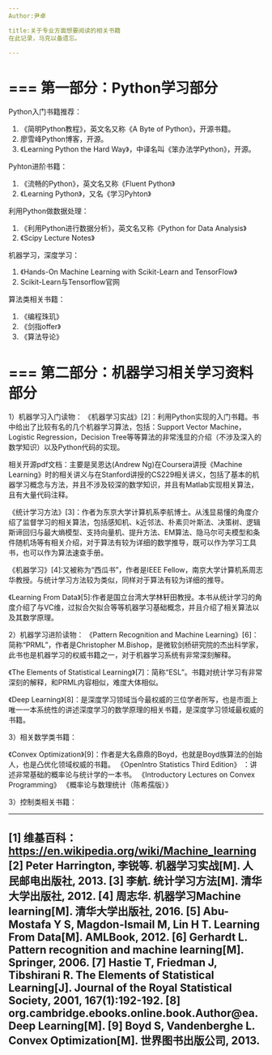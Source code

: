```yaml
---
Author:尹卓

title:关于专业方面想要阅读的相关书籍
在此记录，马克以备遗忘。

---
```


===
第一部分：Python学习部分
===


Python入门书籍推荐：

1. 《简明Python教程》，英文名又称《A Byte of Python》，开源书籍。
2. 廖雪峰Python博客，开源。
3. 《Learning Python the Hard Way》，中译名叫《笨办法学Python》，开源。

Pyhton进阶书籍：
1. 《流畅的Python》，英文名又称《Fluent Python》
2. 《Learning Python》，又名《学习Pyhton》

利用Python做数据处理：
1. 《利用Python进行数据分析》，英文名又称《Python for  Data Analysis》
2. 《Scipy Lecture Notes》

机器学习，深度学习：
1. 《Hands-On Machine Learning with Scikit-Learn and TensorFlow》
2. Scikit-Learn与Tensorflow官网

算法类相关书籍：
1. 《编程珠玑》
2. 《剑指offer》
3. 《算法导论》


===
第二部分：机器学习相关学习资料部分
===

1）机器学习入门读物：
《机器学习实战》[2]：利用Python实现的入门书籍。书中给出了比较有名的几个机器学习算法，包括：Support Vector Machine，Logistic Regression，Decision Tree等等算法的非常浅显的介绍（不涉及深入的数学知识）以及Python代码的实现。

相关开源pdf文档：主要是吴恩达(Andrew Ng)在Coursera讲授《Machine Learning》时的相关讲义与在Stanford讲授的CS229相关讲义，包括了基本的机器学习概念与方法，并且不涉及较深的数学知识，并且有Matlab实现相关算法，且有大量代码注释。

《统计学习方法》[3]：作者为东京大学计算机系李航博士。从浅显易懂的角度介绍了监督学习的相关算法，包括感知机、k近邻法、朴素贝叶斯法、决策树、逻辑斯谛回归与最大熵模型、支持向量机、提升方法、EM算法、隐马尔可夫模型和条件随机场等有相关介绍，对于算法有较为详细的数学推导，既可以作为学习工具书，也可以作为算法速查手册。

《机器学习》[4]:又被称为“西瓜书”，作者是IEEE Fellow，南京大学计算机系周志华教授。与统计学习方法较为类似，同样对于算法有较为详细的推导。

《Learning From Data》[5]:作者是国立台湾大学林轩田教授。本书从统计学习的角度介绍了与VC维，过拟合欠拟合等等机器学习基础概念，并且介绍了相关算法以及其数学原理。

2）机器学习进阶读物：
《Pattern Recognition and Machine Learning》[6]：简称“PRML”，作者是Christopher M.Bishop，是微软剑桥研究院的杰出科学家，此书也是机器学习的权威书籍之一，对于机器学习系统有非常深刻解释。

《The Elements of Statistical Learning》[7]：简称“ESL”。书籍对统计学习有非常深刻的解释，和PRML内容相似，难度大体相似。

《Deep Learning》[8]：是深度学习领域当今最权威的三位学者所写，也是市面上唯一一本系统性的讲述深度学习的数学原理的相关书籍，是深度学习领域最权威的书籍。

3）相关数学类书籍：

《Convex Optimization》[9]：作者是大名鼎鼎的Boyd，也就是Boyd族算法的创始人，也是凸优化领域权威的书籍。
《OpenIntro Statistics Third Edition》 ：讲述非常基础的概率论与统计学的一本书。
《Introductory Lectures on Convex Programming》
《概率论与数理统计（陈希孺版）》


3）控制类相关书籍：


---
[1] 维基百科：https://en.wikipedia.org/wiki/Machine_learning
[2] Peter Harrington, 李锐等. 机器学习实战[M]. 人民邮电出版社, 2013.
[3] 李航. 统计学习方法[M]. 清华大学出版社, 2012.
[4] 周志华. 机器学习Machine learning[M]. 清华大学出版社, 2016.
[5] Abu-Mostafa Y S, Magdon-Ismail M, Lin H T. Learning From Data[M]. AMLBook, 2012.
[6] Gerhardt L. Pattern recognition and machine learning[M]. Springer, 2006.
[7] Hastie T, Friedman J, Tibshirani R. The Elements of Statistical Learning[J]. Journal of the Royal Statistical Society, 2001, 167(1):192-192.
[8] org.cambridge.ebooks.online.book.Author@ea. Deep Learning[M].
[9] Boyd S, Vandenberghe L. Convex Optimization[M]. 世界图书出版公司, 2013.
---
